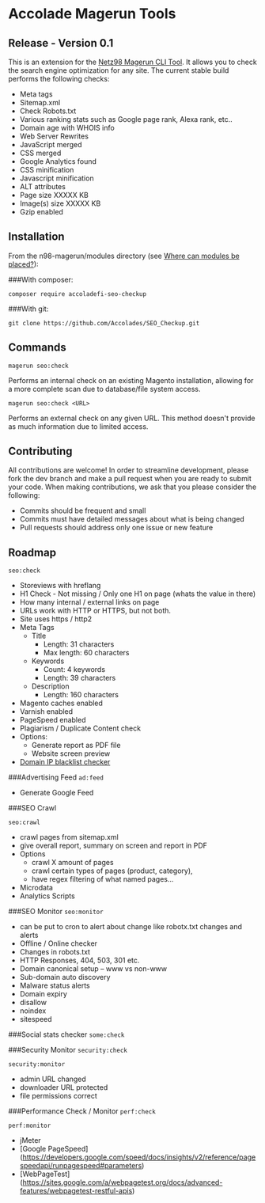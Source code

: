 Accolade Magerun Tools
=========
## Release - Version 0.1

This is an extension for the [Netz98 Magerun CLI Tool](https://github.com/netz98/n98-magerun). It allows you to check the search engine optimization for any site. The current stable build performs the following checks:

* Meta tags
* Sitemap.xml
* Check Robots.txt 
* Various ranking stats such as Google page rank, Alexa rank, etc..
* Domain age with WHOIS info
* Web Server Rewrites
* JavaScript merged
* CSS merged
* Google Analytics found
* CSS minification
* Javascript minification
* ALT attributes
* Page size XXXXX KB
* Image(s) size XXXXX KB
* Gzip enabled

Installation
------------
From the n98-magerun/modules directory (see [Where can modules be placed?](https://github.com/netz98/n98-magerun/wiki/Modules#where-can-modules-be-placed)):

###With composer:

`composer require accoladefi-seo-checkup`

###With git:

`git clone https://github.com/Accolades/SEO_Checkup.git`

Commands
------------
`magerun seo:check`

Performs an internal check on an existing Magento installation, allowing for a more complete scan due to database/file system access.

 `magerun seo:check <URL>`

Performs an external check on any given URL. This method doesn't provide as much information due to limited access.

Contributing
--------------
All contributions are welcome! In order to streamline development, please fork the dev branch and make a pull request when you are ready to submit your code. When making contributions, we ask that you please consider the following:

* Commits should be frequent and small
* Commits must have detailed messages about what is being changed
* Pull requests should address only one issue or new feature

Roadmap
----------
`seo:check`

* Storeviews with hreflang
* H1 Check - Not missing / Only one H1 on page (whats the value in there)
* How many internal / external links on page
* URLs work with HTTP or HTTPS, but not both.
* Site uses https / http2
* Meta Tags
  - Title
    * Length: 31 characters
    * Max length: 60 characters
  - Keywords
    * Count: 4 keywords
    * Length: 39 characters
  - Description
    * Length: 160 characters
* Magento caches enabled
* Varnish enabled
* PageSpeed enabled
* Plagiarism / Duplicate Content check
* Options:
  - Generate report as PDF file
  - Website screen preview
* [Domain IP blacklist checker](https://developers.google.com/speed/docs/insights/v2/reference/pagespeedapi/runpagespeed#parameters )

 
###Advertising Feed
`ad:feed`

* Generate Google Feed

###SEO Crawl 

`seo:crawl`

* crawl pages from sitemap.xml 
* give overall report, summary on screen and report in PDF
* Options 
  - crawl X amount of pages
  - crawl certain types of pages (product, category),
  - have regex filtering of what named pages...
* Microdata
* Analytics Scripts

###SEO Monitor
`seo:monitor`

* can be put to cron to alert about change like robotx.txt changes and alerts
* Offline / Online checker
* Changes in robots.txt
* HTTP Responses, 404, 503, 301 etc.
* Domain canonical setup – www vs non-www
* Sub-domain auto discovery
* Malware status alerts
* Domain expiry
* disallow
* noindex
* sitespeed

###Social stats checker
`some:check`

###Security Monitor
`security:check`

`security:monitor`

* admin URL changed
* downloader URL protected
* file permissions correct

###Performance Check / Monitor
`perf:check`

`perf:monitor`

* jMeter
* [Google PageSpeed] (https://developers.google.com/speed/docs/insights/v2/reference/pagespeedapi/runpagespeed#parameters)
* [WebPageTest] (https://sites.google.com/a/webpagetest.org/docs/advanced-features/webpagetest-restful-apis)
